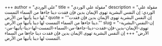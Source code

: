 +++
author = "علي الوردي"
title = "مقولة علي الوردي"
description = "مقولة علي الوردي: إن النفس البشرية تهوى الإيمان بدين فإن فقدت دينا جاءها من السماء التمست لها دينا يأتيها من الأرض."
quote = '''إن النفس البشرية تهوى الإيمان بدين فإن فقدت دينا جاءها من السماء التمست لها دينا يأتيها من الأرض.''' 
slug = "إن-النفس-البشرية-تهوى-الإيمان-بدين-فإن-فقدت-دينا-جاءها-من-السماء-التمست-لها-دينا-يأتيها-من-الأرض"
+++
إن النفس البشرية تهوى الإيمان بدين فإن فقدت دينا جاءها من السماء التمست لها دينا يأتيها من الأرض.
